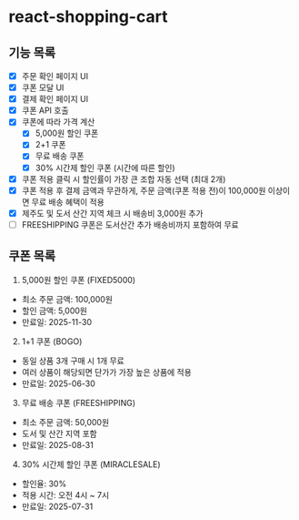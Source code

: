 # react-shopping-cart

## 기능 목록

- [x] 주문 확인 페이지 UI
- [x] 쿠폰 모달 UI
- [x] 결제 확인 페이지 UI
- [x] 쿠폰 API 호출
- [x] 쿠폰에 따라 가격 계산
  - [x] 5,000원 할인 쿠폰
  - [x] 2+1 쿠폰
  - [x] 무료 배송 쿠폰
  - [x] 30% 시간제 할인 쿠폰 (시간에 따른 할인)
- [x] 쿠폰 적용 클릭 시 할인률이 가장 큰 조합 자동 선택 (최대 2개)
- [x] 쿠폰 적용 후 결제 금액과 무관하게, 주문 금액(쿠폰 적용 전)이 100,000원 이상이면 무료 배송 혜택이 적용
- [x] 제주도 및 도서 산간 지역 체크 시 배송비 3,000원 추가
- [ ] FREESHIPPING 쿠폰은 도서산간 추가 배송비까지 포함하여 무료

## 쿠폰 목록

1. 5,000원 할인 쿠폰 (FIXED5000)

- 최소 주문 금액: 100,000원
- 할인 금액: 5,000원
- 만료일: 2025-11-30

2. 1+1 쿠폰 (BOGO)

- 동일 상품 3개 구매 시 1개 무료
- 여러 상품이 해당되면 단가가 가장 높은 상품에 적용
- 만료일: 2025-06-30

3. 무료 배송 쿠폰 (FREESHIPPING)

- 최소 주문 금액: 50,000원
- 도서 및 산간 지역 포함
- 만료일: 2025-08-31

4. 30% 시간제 할인 쿠폰 (MIRACLESALE)

- 할인율: 30%
- 적용 시간: 오전 4시 ~ 7시
- 만료일: 2025-07-31
